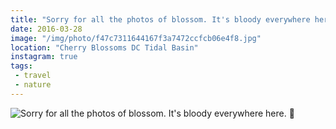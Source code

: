```yaml
---
title: "Sorry for all the photos of blossom. It's bloody everywhere here. 🌸"
date: 2016-03-28
image: "/img/photo/f47c7311644167f3a7472ccfcb06e4f8.jpg"
location: "Cherry Blossoms DC Tidal Basin"
instagram: true
tags:
 - travel
 - nature
---
```


![Sorry for all the photos of blossom. It's bloody everywhere here. 🌸](/img/photo/f47c7311644167f3a7472ccfcb06e4f8.jpg)
